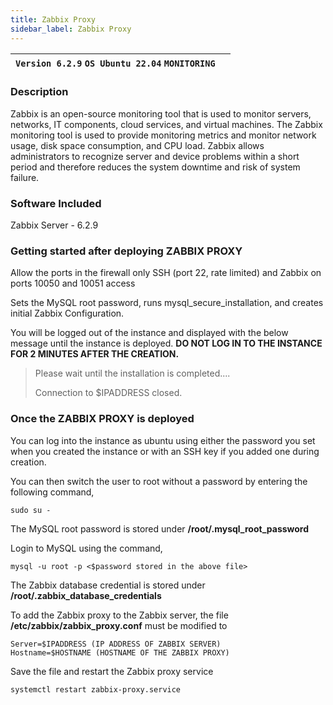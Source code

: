 ```yaml
---
title: Zabbix Proxy
sidebar_label: Zabbix Proxy
---
```


|**`Version 6.2.9` `OS Ubuntu 22.04` `MONITORING`**|  |
|--------------------------------------------------|--|

### Description

Zabbix is an open-source monitoring tool that is used to monitor servers, networks, IT components, cloud services, and virtual machines. The Zabbix monitoring tool is used to provide monitoring metrics and monitor network usage, disk space consumption, and CPU load. Zabbix allows administrators to recognize server and device problems within a short period and therefore reduces the system downtime and risk of system failure.

### Software Included

Zabbix Server - 6.2.9

### Getting started after deploying ZABBIX PROXY

Allow the ports in the firewall only SSH (port 22, rate limited) and Zabbix on ports 10050 and 10051 access

Sets the MySQL root password, runs mysql_secure_installation, and creates initial Zabbix Configuration.

You will be logged out of the instance and displayed with the below message until the instance is deployed.  **DO NOT LOG IN TO THE INSTANCE FOR 2 MINUTES AFTER THE CREATION.**

> Please wait until the installation is completed.... 
>
> Connection to $IPADDRESS closed.

### Once the ZABBIX PROXY is deployed

You can log into the instance as ubuntu using either the password you set when you created the instance or with an SSH key if you added one during creation.

You can then switch the user to root without a password by entering the following command,
~~~
sudo su -
~~~

The MySQL root password is stored under **/root/.mysql_root_password**

 Login to MySQL using the command,
 ~~~
 mysql -u root -p <$password stored in the above file>
 ~~~

The Zabbix database credential is stored under **/root/.zabbix_database_credentials**

To add the Zabbix proxy to the Zabbix server, the file **/etc/zabbix/zabbix_proxy.conf** must be modified to
~~~
Server=$IPADDRESS (IP ADDRESS OF ZABBIX SERVER)
Hostname=$HOSTNAME (HOSTNAME OF THE ZABBIX PROXY)
~~~

Save the file and restart the Zabbix proxy service
~~~
systemctl restart zabbix-proxy.service
~~~
